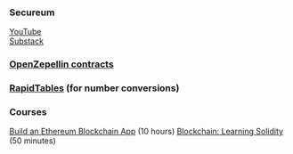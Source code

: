 ### Secureum
[YouTube](https://www.youtube.com/c/SecureumVideos/featured)  
[Substack](https://secureum.substack.com/archive?sort=new)  

### [OpenZepellin contracts](https://github.com/OpenZeppelin/openzeppelin-contracts)  

### [RapidTables](https://www.rapidtables.com/convert/number/) (for number conversions)

### Courses
[Build an Ethereum Blockchain App](https://www.linkedin.com/learning/paths/build-an-ethereum-blockchain-app) (10 hours)
[Blockchain: Learning Solidity](https://www.linkedin.com/learning/blockchain-learning-solidity) (50 minutes)  
